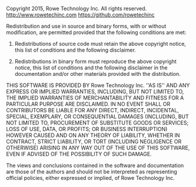 Copyright 2015, Rowe Technology Inc.
All rights reserved.
<http://www.rowetechinc.com>
<https://github.com/rowetechinc>

Redistribution and use in source and binary forms, with or without modification, are
permitted provided that the following conditions are met:

  1. Redistributions of source code must retain the above copyright notice, this list of
      conditions and the following disclaimer.

  2. Redistributions in binary form must reproduce the above copyright notice, this list
      of conditions and the following disclaimer in the documentation and/or other materials
      provided with the distribution.

  THIS SOFTWARE IS PROVIDED BY Rowe Technology Inc. ''AS IS'' AND ANY EXPRESS OR IMPLIED
  WARRANTIES, INCLUDING, BUT NOT LIMITED TO, THE IMPLIED WARRANTIES OF MERCHANTABILITY AND
  FITNESS FOR A PARTICULAR PURPOSE ARE DISCLAIMED. IN NO EVENT SHALL <COPYRIGHT HOLDER> OR
  CONTRIBUTORS BE LIABLE FOR ANY DIRECT, INDIRECT, INCIDENTAL, SPECIAL, EXEMPLARY, OR
  CONSEQUENTIAL DAMAGES (INCLUDING, BUT NOT LIMITED TO, PROCUREMENT OF SUBSTITUTE GOODS OR
  SERVICES; LOSS OF USE, DATA, OR PROFITS; OR BUSINESS INTERRUPTION) HOWEVER CAUSED AND ON
  ANY THEORY OF LIABILITY, WHETHER IN CONTRACT, STRICT LIABILITY, OR TORT (INCLUDING
  NEGLIGENCE OR OTHERWISE) ARISING IN ANY WAY OUT OF THE USE OF THIS SOFTWARE, EVEN IF
  ADVISED OF THE POSSIBILITY OF SUCH DAMAGE.

The views and conclusions contained in the software and documentation are those of the
authors and should not be interpreted as representing official policies, either expressed
or implied, of Rowe Technology Inc.
